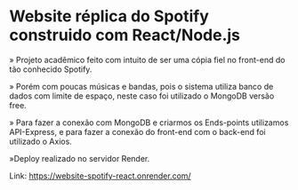 # Website réplica do Spotify construido com React/Node.js #

» Projeto acadêmico feito com intuito de ser uma cópia fiel no front-end do tão conhecido Spotify.

» Porém com poucas músicas e bandas, pois o sistema utiliza banco de dados com limite de espaço, neste caso foi utilizado o MongoDB versão free.

» Para fazer a conexão com MongoDB e criarmos os Ends-points utilizamos API-Express, e para fazer a conexão do front-end com o back-end foi utilizado o Axios.

»Deploy realizado no servidor Render.

Link: https://website-spotify-react.onrender.com/
